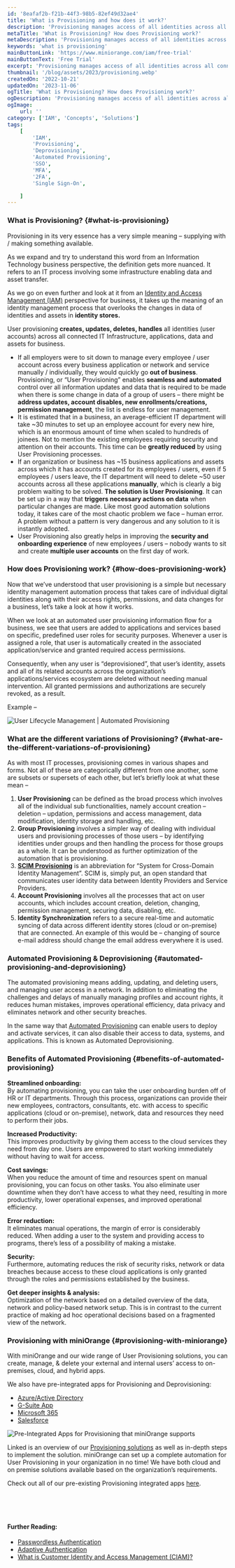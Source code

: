 ```yaml
---
id: '8eafaf2b-f21b-44f3-98b5-82ef49d32ae4'
title: 'What is Provisioning and how does it work?'
description: 'Provisioning manages access of all identities across all connected IT Infrastructure in business for apps, servers and data. Provisioning means providing.'
metaTitle: 'What is Provisioning? How does Provisioning work?'
metaDescription: 'Provisioning manages access of all identities across all connected IT Infrastructure in business for apps, servers and data. Provisioning means providing.'
keywords: 'what is provisioning'
mainButtonLink: 'https://www.miniorange.com/iam/free-trial'
mainButtonText: 'Free Trial'
excerpt: 'Provisioning manages access of all identities across all connected IT Infrastructure in business for apps, servers and data. Provisioning means providing.'
thumbnail: '/blog/assets/2023/provisioning.webp'
createdOn: '2022-10-21'
updatedOn: '2023-11-06'
ogTitle: 'What is Provisioning? How does Provisioning work?'
ogDescription: 'Provisioning manages access of all identities across all connected IT Infrastructure in business for apps, servers and data. Provisioning means providing.'
ogImage:
    url: ''
category: ['IAM', 'Concepts', 'Solutions']
tags:
    [
        'IAM',
        'Provisioning',
        'Deprovisioning',
        'Automated Provisioning',
        'SSO',
        'MFA',
        '2FA',
        'Single Sign-On',

    ]
---
```

### What is Provisioning? {#what-is-provisioning}
Provisioning in its very essence has a very simple meaning – supplying with / making something available.  

As we expand and try to understand this word from an Information Technology business perspective, the definition gets more nuanced. It refers to an IT process involving some infrastructure enabling data and asset transfer.  

As we go on even further and look at it from an [Identity and Access Management (IAM)](https://www.miniorange.com/blog/what-is-iam-identity-and-access-management-system/) perspective for business, it takes up the meaning of an identity management process that overlooks the changes in data of identities and assets in **identity stores.**  

User provisioning **creates, updates, deletes, handles** all identities (user accounts) across all connected IT Infrastructure, applications, data and assets for business.  

- If all employers were to sit down to manage every employee / user account across every business application or network and service manually / individually, they would quickly go **out of business**. Provisioning, or “User Provisioning” enables **seamless and automated** control over all information updates and data that is required to be made when there is some change in data of a group of users – there might be **address updates, account disables, new enrollments/creations, permission management**, the list is endless for user management.
- It is estimated that in a business, an average-efficient IT department will take ~30 minutes to set up an employee account for every new hire, which is an enormous amount of time when scaled to hundreds of joinees. Not to mention the existing employees requiring security and attention on their accounts. This time can be **greatly reduced** by using User Provisioning processes.
- If an organization or business has ~15 business applications and assets across which it has accounts created for its employees / users, even if 5 employees / users leave, the IT department will need to delete ~50 user accounts across all these applications **manually**, which is clearly a big problem waiting to be solved. **The solution is User Provisioning**. It can be set up in a way that **triggers necessary actions on data** when particular changes are made. Like most good automation solutions today, it takes care of the most chaotic problem we face – human error. A problem without a pattern is very dangerous and any solution to it is instantly adopted.
- User Provisioning also greatly helps in improving the **security and onboarding experience** of new employees / users – nobody wants to sit and create **multiple user accounts** on the first day of work.
 

### How does Provisioning work? {#how-does-provisioning-work}
Now that we’ve understood that user provisioning is a simple but necessary identity management automation process that takes care of individual digital identities along with their access rights, permissions, and data changes for a business, let’s take a look at how it works.  

When we look at an automated user provisioning information flow for a business, we see that users are added to applications and services based on specific, predefined user roles for security purposes. Whenever a user is assigned a role, that user is automatically created in the associated application/service and granted required access permissions.  

Consequently, when any user is “deprovisioned”, that user’s identity, assets and all of its related accounts across the organization’s applications/services ecosystem are deleted without needing manual intervention. All granted permissions and authorizations are securely revoked, as a result.  

Example –

![User Lifecycle Management | Automated Provisioning](/blog/assets/2023/user-lifecycle-management.webp)
 

 

### What are the different variations of Provisioning? {#what-are-the-different-variations-of-provisioning}
As with most IT processes, provisioning comes in various shapes and forms. Not all of these are categorically different from one another, some are subsets or supersets of each other, but let’s briefly look at what these mean –  

1. **User Provisioning** can be defined as the broad process which involves all of the individual sub functionalities, namely account creation – deletion – updation, permissions and access management, data modification, identity storage and handling, etc.
2. **Group Provisioning** involves a simpler way of dealing with individual users and provisioning processes of those users –  by identifying identities under groups and then handling the process for those groups as a whole. It can be understood as further optimization of the automation that is provisioning.
3. **[SCIM Provisioning](https://www.miniorange.com/products/scim-provisioning-gateway)** is an abbreviation for “System for Cross-Domain Identity Management”. SCIM is, simply put, an open standard that communicates user identity data between Identity Providers and Service Providers.
4. **Account Provisioning** involves all the processes that act on user accounts, which includes account creation, deletion, changing, permission management, securing data, disabling, etc.
3. **Identity Synchronization** refers to a secure real-time and automatic syncing of data across different identity stores (cloud or on-premise) that are connected. An example of this would be – changing of source e-mail address should change the email address everywhere it is used.
 

### Automated Provisioning & Deprovisioning {#automated-provisioning-and-deprovisioning}
The automated provisioning means adding, updating, and deleting users, and managing user access in a network. In addition to eliminating the challenges and delays of manually managing profiles and account rights, it reduces human mistakes, improves operational efficiency, data privacy and eliminates network and other security breaches.  

In the same way that [Automated Provisioning](https://www.miniorange.com/blog/automated-user-provisioning/) can enable users to deploy and activate services, it can also disable their access to data, systems, and applications. This is known as Automated Deprovisioning.

 

### Benefits of Automated Provisioning {#benefits-of-automated-provisioning}

**Streamlined onboarding:**  
By automating provisioning, you can take the user onboarding burden off of HR or IT departments. Through this process, organizations can provide their new employees, contractors, consultants, etc. with access to specific applications (cloud or on-premise), network, data and resources they need to perform their jobs.  

**Increased Productivity:**  
This improves productivity by giving them access to the cloud services they need from day one. Users are empowered to start working immediately without having to wait for access.  

**Cost savings:**  
When you reduce the amount of time and resources spent on manual provisioning, you can focus on other tasks. You also eliminate user downtime when they don’t have access to what they need, resulting in more productivity, lower operational expenses, and improved operational efficiency.   

**Error reduction:**  
It eliminates manual operations, the margin of error is considerably reduced. When adding a user to the system and providing access to programs, there’s less of a possibility of making a mistake.  

**Security:**  
Furthermore, automating reduces the risk of security risks, network or data breaches because access to these cloud applications is only granted through the roles and permissions established by the business.  

**Get deeper insights & analysis:**  
Optimization of the network based on a detailed overview of the data, network and policy-based network setup. This is in contrast to the current practice of making ad hoc operational decisions based on a fragmented view of the network.

 

### Provisioning with miniOrange {#provisioning-with-miniorange}
With miniOrange and our wide range of User Provisioning solutions, you can create, manage, & delete your external and internal users’ access to on-premises, cloud, and hybrid apps.  

We also have pre-integrated apps for Provisioning and Deprovisioning:  

- [Azure/Active Directory](https://www.miniorange.com/azure-ad-provisioning)
- [G-Suite App](https://www.miniorange.com/google-workspace-provisioning)
- [Microsoft 365](https://www.miniorange.com/office-365-provisioning)
- [Salesforce](https://www.miniorange.com/salesforce-provisioning)
 

![Pre-Integrated Apps for Provisioning that miniOrange supports](/blog/assets/2023/automated-provisioning-apps.webp)


Linked is an overview of our [Provisioning solutions](https://www.miniorange.com/user-provisioning) as well as in-depth steps to implement the solution. miniOrange can set up a complete automation for User Provisioning in your organization in no time! We have both cloud and on premise solutions available based on the organization’s requirements.  

Check out all of our pre-existing Provisioning integrated apps [here](https://www.miniorange.com/iam/integrations/?id=provisioning).  

&nbsp;  

&nbsp;  

#### **Further Reading:**  

- [Passwordless Authentication](https://www.miniorange.com/iam/solutions/passwordless-authentication/)
- [Adaptive Authentication](https://www.miniorange.com/adaptive-multi-factor-authentication-mfa)
- [What is Customer Identity and Access Management (CIAM)?](https://www.miniorange.com/blog/what-is-ciam-customer-identity-and-access-management/)